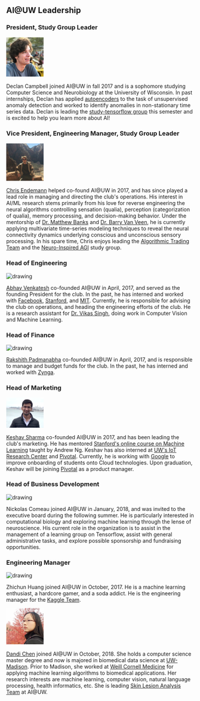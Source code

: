 ## AI@UW Leadership

### President, Study Group Leader
<img src="./assets/declan.jpg" alt="drawing" width="100"/>

Declan Campbell joined AI@UW in fall 2017 and is a sophomore studying Computer Science and Neurobiology at the University of Wisconsin. In past internships, Declan has applied [autoencoders](http://ufldl.stanford.edu/tutorial/unsupervised/Autoencoders/) to the task of unsupervised anomaly detection and worked to identify anomalies in non-stationary time series data. Declan is leading the [study-tensorflow group](https://ai-club-uwmadison.github.io/projects/) this semester and is excited to help you learn more about AI!
### Vice President, Engineering Manager, Study Group Leader
<img src="./assets/chris.jpg" alt="drawing" width="100"/>

[Chris Endemann](https://www.linkedin.com/in/chris-endemann/) helped co-found AI@UW in 2017, and has since played a lead role in managing and directing the club's operations. His interest in AI/ML research stems primarily from his love for reverse engineering the neural algorithms controlling sensation (qualia), perception (categorization of qualia), memory processing, and decision-making behavior. Under the mentorship of [Dr. Matthew Banks](https://neuro.wisc.edu/staff/banks-matthew-i/) and [Dr. Barry Van Veen](https://directory.engr.wisc.edu/ece/Faculty/Vanveen_Barry/), he is currently applying multivariate time-series modeling techniques to reveal the neural connectivity dynamics underlying conscious and unconscious sensory processing. In his spare time, Chris enjoys leading the [Algorithmic Trading Team](https://ai-club-uwmadison.github.io/projects_study-groups/) and the [Neuro-Inspired AGI](https://ai-club-uwmadison.github.io/projects_study-groups/) study group.


### Head of Engineering
<img src="./assets/abhay.jpg" alt="drawing" width="100"/>

[Abhay Venkatesh](http://abhayvenkatesh.com) co-founded AI@UW in April, 2017, and served as the founding President for the club. In the past, he has interned and worked with [Facebook](https://facebook.com), [Stanford](https://stanford.edu), and [MIT](https://mit.edu). Currently, he is responsible for advising the club on operations, and heading the engineering efforts of the club. He is a research assistant for [Dr. Vikas Singh](http://www.biostat.wisc.edu/~vsingh/), doing work in Computer Vision and Machine Learning.

### Head of Finance
<img src="./assets/rakshith.jpg" alt="drawing" width="100"/>

[Rakshith Padmanabha](https://www.linkedin.com/in/rakshith-p/) co-founded AI@UW in April, 2017, and is responsible to manage and budget funds for the club. In the past, he has interned and worked with [Zynga](https://www.zynga.com).

### Head of Marketing
<img src="./assets/keshav.png" alt="drawing" width="100"/>

[Keshav Sharma](https://www.linkedin.com/in/keshav1905/) co-founded AI@UW in 2017, and has been leading the club's marketing. He has mentored [Stanford's online course on Machine Learning](https://www.coursera.org/learn/machine-learning) taught by Andrew Ng.  Keshav has also interned at [UW's IoT Research Center](https://iotcenter.engr.wisc.edu/) and [Pivotal](http://pivotal.io). Currently, he is working with [Google](https://google.com) to improve onboarding of students onto Cloud technologies. Upon graduation, Keshav will be joining [Pivotal](https://pivotal.io) as a product manager. 

### Head of Business Development
<img src="./assets/nickolascomeau_upright.jpg" alt="drawing" width="100"/>

Nickolas Comeau joined AI@UW in January, 2018, and was invited to the executive board during the following summer. He is particularly interested in computational biology and exploring machine learning through the lense of neuroscience. His current role in the organization is to assist in the management of a learning group on Tensorflow, assist with general administrative tasks, and explore possible sponsorship and fundraising opportunities.

### Engineering Manager
<img src="./assets/eric.jpg" alt="drawing" width="100"/>

Zhichun Huang joined AI@UW in October, 2017. He is a machine learning enthusiast, a hardcore gamer, and a soda addict. He is the engineering manager for the [Kaggle Team](https://ai-club-uwmadison.github.io/projects_study-groups/).


<img src="./assets/Dandi_Chen.png" alt="drawing" width="100"/>

[Dandi Chen](https://sites.google.com/view/dandic/home) joined AI@UW in October, 2018. She holds a computer science master degree and now is majored in biomedical data science at [UW-Madison](https://www.wisc.edu/). Prior to Madison, she worked at [Weill Cornell Medicine](https://weill.cornell.edu/) for applying machine learning algorithms to biomedical applications. Her research interests are machine learning, computer vision, natural language processing, health informatics, etc. She is leading [Skin Lesion Analysis Team](https://ai-club-uwmadison.github.io/projects_study-groups/) at AI@UW.
